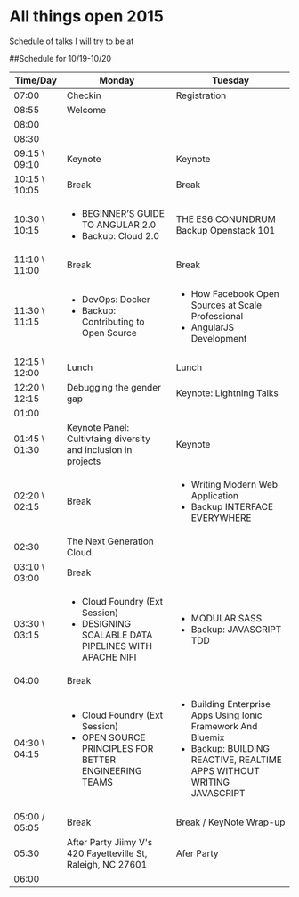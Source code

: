 # All things open 2015
Schedule of talks I will try to be at

##Schedule for 10/19-10/20

Time/Day | Monday | Tuesday
--- | --- | --- 
07:00 |Checkin | Registration
08:55 |Welcome | 
08:00 | | 
08:30 | | 
09:15 \ 09:10 |Keynote | Keynote
10:15 \ 10:05 |Break | Break
10:30 \ 10:15 |<ul><li>BEGINNER’S GUIDE TO ANGULAR 2.0</li><li>Backup: Cloud 2.0</li></ul> | THE ES6 CONUNDRUM Backup Openstack 101
11:10 \ 11:00 |Break | Break
11:30 \ 11:15 |<ul><li>DevOps: Docker</li><li>Backup: Contributing to Open Source</li></ul>|<ul><li>How Facebook Open Sources at Scale Professional</li><li> AngularJS Development</li></ul>
12:15 \ 12:00 |Lunch | Lunch
12:20 \ 12:15|Debugging the gender gap | Keynote: Lightning Talks
01:00 | | 
01:45 \ 01:30 |Keynote Panel: Cultivtaing diversity and inclusion in projects | Keynote
02:20 \ 02:15 |Break |<ul><li>Writing Modern Web Application</li><li>Backup INTERFACE EVERYWHERE</li></ul>
02:30 |The Next Generation Cloud | 
03:10 \ 03:00 |Break | 
03:30 \ 03:15 |<ul><li>Cloud Foundry (Ext Session)</li><li> DESIGNING SCALABLE DATA PIPELINES WITH APACHE NIFI</li></ul>|<ul><li>MODULAR SASS</li><li> Backup: JAVASCRIPT TDD</li></ul>
04:00 |Break | 
04:30 \ 04:15 |<ul><li>Cloud Foundry (Ext Session)</li><li> OPEN SOURCE PRINCIPLES FOR BETTER ENGINEERING TEAMS</li></ul>|<ul><li>Building Enterprise Apps Using Ionic Framework And Bluemix</li><li> Backup: BUILDING REACTIVE, REALTIME APPS WITHOUT WRITING JAVASCRIPT</li></ul>
05:00 / 05:05 |Break | Break / KeyNote Wrap-up
05:30 |After Party Jiimy V's 420 Fayetteville St, Raleigh, NC 27601 |  Afer Party 
06:00 | | 
